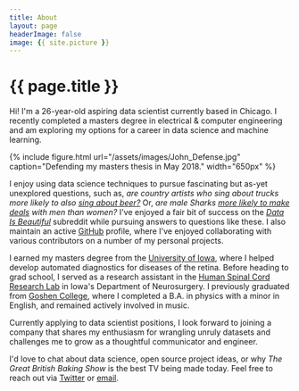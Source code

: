 ```yaml
---
title: About
layout: page
headerImage: false
image: {{ site.picture }}
---
```


<h1 class="title">{{ page.title }}</h1>

<section class="list">

</section>

Hi! I'm a 26-year-old aspiring data scientist currently based in Chicago. I recently completed a masters degree in electrical & computer engineering and am exploring my options for a career in data science and machine learning.

{% include figure.html url="/assets/images/John_Defense.jpg" caption="Defending my masters thesis in May 2018." width="650px" %}

I enjoy using data science techniques to pursue fascinating but as-yet unexplored questions, such as, *are country artists who sing about trucks more likely to also [sing about beer?](/trucks-and-beer/)* Or, *are male Sharks [more likely to make deals](/shark-tank-analysis/) with men than women?* I've enjoyed a fair bit of success on the [*Data Is Beautiful*](https://www.reddit.com/r/dataisbeautiful/search?sort=top&q=author%3A%22textureflow%22+title%3A%5BOC%5D&restrict_sr=on) subreddit while pursuing answers to questions like these. I also maintain an active [GitHub](http://github.com/johnwmillr) profile, where I've enjoyed collaborating with various contributors on a number of my personal projects.

I earned my masters degree from the [University of Iowa](https://ece.engineering.uiowa.edu/), where I helped develop automated diagnostics for diseases of the retina. Before heading to grad school, I served as a research assistant in the [Human Spinal Cord Research Lab](https://www.healthcare.uiowa.edu/labs/hscrl-neurosurgery/) in Iowa's Department of Neurosurgery. I previously graduated from [Goshen College](https://www.goshen.edu/), where I completed a B.A. in physics with a minor in English, and remained actively involved in music.

Currently applying to data scientist positions, I look forward to joining a company that shares my enthusiasm for wrangling unruly datasets and challenges me to grow as a thoughtful communicator and engineer.

I'd love to chat about data science, open source project ideas, or why *The Great British Baking Show* is the best TV being made today. Feel free to reach out via [Twitter](https://twitter.com/johnwmillr) or [email](mailto:john.w.millr@gmail.com).
